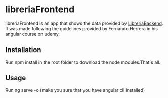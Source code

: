 # libreriaFrontend

libreriaFrontend is an app that shows the data provided by [LibreriaBackend](https://github.com/samuelPurrinos/libreriaBackend).
It was made following the guidelines provided by Fernando Herrera in his angular course on udemy.

## Installation
Run npm install in the root folder to download the node modules.That´s all.

## Usage

Run ng serve -o (make you sure that you have angular cli installed)